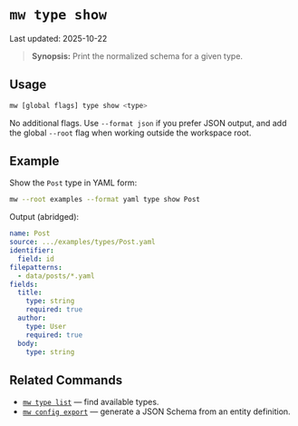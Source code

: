 # `mw type show`

Last updated: 2025-10-22

> **Synopsis:** Print the normalized schema for a given type.

## Usage

```bash
mw [global flags] type show <type>
```

No additional flags. Use `--format json` if you prefer JSON output, and add the global `--root` flag when working outside the workspace root.

## Example

Show the `Post` type in YAML form:

```bash
mw --root examples --format yaml type show Post
```

Output (abridged):

```yaml
name: Post
source: .../examples/types/Post.yaml
identifier:
  field: id
filepatterns:
  - data/posts/*.yaml
fields:
  title:
    type: string
    required: true
  author:
    type: User
    required: true
  body:
    type: string
```

## Related Commands

- [`mw type list`](type-list.md) — find available types.
- [`mw config export`](config-export.md) — generate a JSON Schema from an entity definition.

